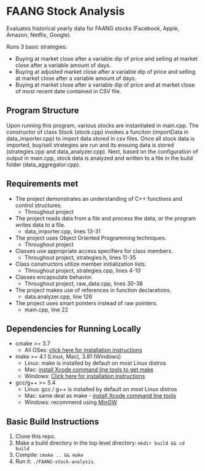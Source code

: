 # FAANG Stock Analysis

Evaluates historical yearly data for FAANG stocks (Facebook, Apple, Amazon, Netflix, Google).

Runs 3 basic strategies:
* Buying at market close after a variable dip of price and selling at market close after a variable amount of days.
* Buying at adjusted market close after a variable dip of price and selling at market close after a variable amount of days.
* Buying at market close after a variable dip of price and at market close of most recent date contained in CSV file.

## Program Structure
Upon running this program, various stocks are instantiated in main.cpp. The constructor of class Stock (stock.cpp) invokes a funciton (importData in data_importer.cpp) to import data stored in csv files. Once all stock data is imported, buy/sell strategies are run and its ensuing data is stored (strategies.cpp and data_analyzer.cpp). Next, based on the configuration of output in main.cpp, stock data is analyzed and written to a file in the build folder (data_aggregator.cpp). 

## Requirements met

* The project demonstrates an understanding of C++ functions and control structures.
    * Throughout project
* The project reads data from a file and process the data, or the program writes data to a file.
     * data_importer.cpp, lines 13-31
* The project uses Object Oriented Programming techniques.
    * Throughout project
* Classes use appropriate access specifiers for class members.
    * Throughout project, strategies.h, lines 11-35
* Class constructors utilize member initialization lists.
    * Throughout project, strategies.cpp, lines 4-10
* Classes encapsulate behavior.
    * Throughout project, raw_data.cpp, lines 30-38
* The project makes use of references in function declarations.
    * data.analyzer.cpp, line 126 
* The project uses smart pointers instead of raw pointers.
    * main.cpp, line 22

## Dependencies for Running Locally
* cmake >= 3.7
  * All OSes: [click here for installation instructions](https://cmake.org/install/)
* make >= 4.1 (Linux, Mac), 3.81 (Windows)
  * Linux: make is installed by default on most Linux distros
  * Mac: [install Xcode command line tools to get make](https://developer.apple.com/xcode/features/)
  * Windows: [Click here for installation instructions](http://gnuwin32.sourceforge.net/packages/make.htm)
* gcc/g++ >= 5.4
  * Linux: gcc / g++ is installed by default on most Linux distros
  * Mac: same deal as make - [install Xcode command line tools](https://developer.apple.com/xcode/features/)
  * Windows: recommend using [MinGW](http://www.mingw.org/)

## Basic Build Instructions

1. Clone this repo.
2. Make a build directory in the top level directory: `mkdir build && cd build`
3. Compile: `cmake .. && make`
4. Run it: `./FAANG-stock-analysis`.
